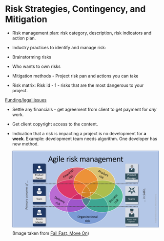 # Risk Strategies, Contingency, and Mitigation

* Risk management plan: risk category, description, risk indicators and action plan.

* Industry practices to identify and manage risk:

*   Brainstorming risks

*   Who wants to own risks

*   Mitigation methods - Project risk pan and actions you can take

* Risk matrix: Risk id - 1 - risks that are the most dangerous to your project.

<ins>Funding/legal issues</ins>

* Settle any financials - get agreement from client to get payment for *any* work.

* Get client copyright access to the content.

* Indication that a risk is impacting a project is no development for **a week**. Example: development team needs algorithm. One developer has new method.

  ![agile-risk-management](/assets/agile-risk-management.png)
 (Image taken from [Fail Fast, Move On](https://failfastmoveon.blogspot.com/2020/09/agile-risk-management.html))
